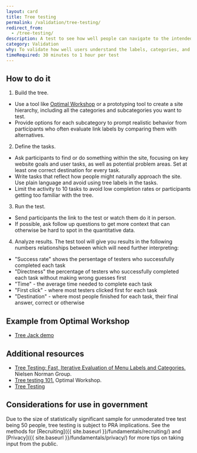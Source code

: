 ```yaml
---
layout: card
title: Tree testing
permalink: /validation/tree-testing/
redirect_from:
  - /tree-testing/
description: A test to see how well people can navigate to the intended location of a given website structure. Conduct tree testing after card sorting to increase confidence in navigation content.
category: Validation
why: To validate how well users understand the labels, categories, and organization of a proposed website structure, and learn where they may get lost while trying to complete a task.
timeRequired: 30 minutes to 1 hour per test
---
```


## How to do it

1. Build the tree. 
- Use a tool like [Optimal Workshop](https://www.optimalworkshop.com/) or a prototyping tool to create a site hierarchy, including all the categories and subcategories you want to test.
- Provide options for each subcategory to prompt realistic behavior from participants who often evaluate link labels by comparing them with alternatives. 
2. Define the tasks. 
- Ask participants to find or do something within the site, focusing on key website goals and user tasks, as well as potential problem areas. Set at least one correct destination for every task.
- Write tasks that reflect how people might naturally approach the site. Use plain language and avoid using tree labels in the tasks.
- Limit the activity to 10 tasks to avoid low completion rates or participants getting too familiar with the tree.
3. Run the test. 
- Send participants the link to the test or watch them do it in person.
- If possible, ask follow up questions to get more context that can otherwise be hard to spot in the quantitative data.
4. Analyze results. The test tool will give you results in the following numbers relationships between which will need further interpreting:
- "Success rate" shows the persentage of testers who successfully completed each task
- "Directness" the percentage of testers who successfully completed each task without making wrong guesses first
- "Time" - the average time needed to complete each task
- "First click" - where most testers clicked first for each task
- "Destination" - where most people finished for each task, their final answer, correct or otherwise 

<section class="method--section method--section--18f-example" markdown="1" >

## Example from Optimal Workshop

- [Tree Jack demo](https://bananacom.optimalworkshop.com/treejack/bananacom-demo-survey)

</section>

<section class="method--section method--section--additional-resources" markdown="1">

## Additional resources

- [Tree Testing: Fast, Iterative Evaluation of Menu Labels and Categories.](https://www.nngroup.com/articles/tree-testing/) Nielsen Norman Group.
- [Tree testing 101.](https://www.optimalworkshop.com/learn/101s/tree-testing/) Optimal Workshop.
- [Tree Testing](https://www.userinterviews.com/ux-research-field-guide-chapter/tree-testing)

</section>

<section class="method--section method--section--government-considerations" markdown="1" >

## Considerations for use in government  

Due to the size of statistically significant sample for unmoderated tree test being 50 people, tree testing is subject to PRA implications. See the methods for [Recruiting]({{ site.baseurl }}/fundamentals/recruiting/) and [Privacy]({{ site.baseurl }}/fundamentals/privacy/) for more tips on taking input from the public.
</section>
